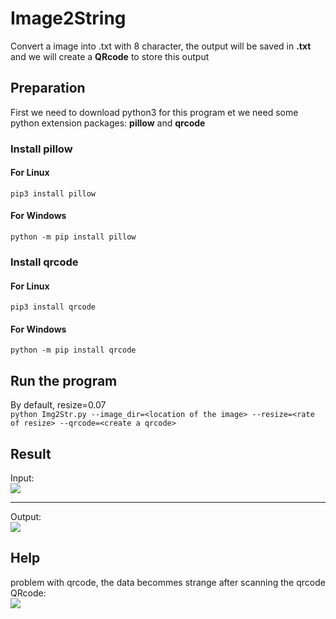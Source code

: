 # Image2String  
Convert a image into .txt with 8 character, the output will be saved in **.txt** and we will create a **QRcode** to store this output  
## Preparation 
First we need to download python3 for this program et we need some python extension packages: **pillow** and **qrcode**
### Install pillow    
#### For Linux  
`pip3 install pillow` 
#### For Windows
`python -m pip install pillow`   
### Install qrcode  
#### For Linux   
`pip3 install qrcode`  
#### For Windows
`python -m pip install qrcode`  
## Run the program
By default, resize=0.07  
`python Img2Str.py --image_dir=<location of the image> --resize=<rate of resize> --qrcode=<create a qrcode>`  
## Result
Input:  
![](https://github.com/AkiraXD0712/Image2String/blob/master/res/input.jpg?raw=true)
***
Output:  
![](https://github.com/AkiraXD0712/Image2String/blob/master/res/output.jpg?raw=true)
## Help
problem with qrcode, the data becommes strange after scanning the qrcode
QRcode:  
![](https://github.com/AkiraXD0712/Image2String/blob/master/res/qrcode.png?raw=true)
